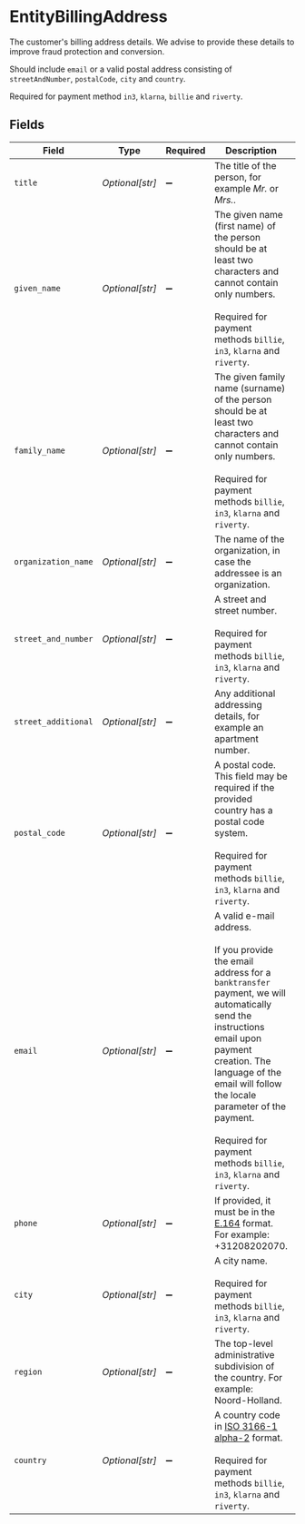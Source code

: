 # EntityBillingAddress

The customer's billing address details. We advise to provide these details to improve fraud protection and conversion.

Should include `email` or a valid postal address consisting of `streetAndNumber`, `postalCode`, `city` and `country`.

Required for payment method `in3`, `klarna`, `billie` and `riverty`.


## Fields

| Field                                                                                                                                                                                                                                                                                                              | Type                                                                                                                                                                                                                                                                                                               | Required                                                                                                                                                                                                                                                                                                           | Description                                                                                                                                                                                                                                                                                                        | Example                                                                                                                                                                                                                                                                                                            |
| ------------------------------------------------------------------------------------------------------------------------------------------------------------------------------------------------------------------------------------------------------------------------------------------------------------------ | ------------------------------------------------------------------------------------------------------------------------------------------------------------------------------------------------------------------------------------------------------------------------------------------------------------------ | ------------------------------------------------------------------------------------------------------------------------------------------------------------------------------------------------------------------------------------------------------------------------------------------------------------------ | ------------------------------------------------------------------------------------------------------------------------------------------------------------------------------------------------------------------------------------------------------------------------------------------------------------------ | ------------------------------------------------------------------------------------------------------------------------------------------------------------------------------------------------------------------------------------------------------------------------------------------------------------------ |
| `title`                                                                                                                                                                                                                                                                                                            | *Optional[str]*                                                                                                                                                                                                                                                                                                    | :heavy_minus_sign:                                                                                                                                                                                                                                                                                                 | The title of the person, for example *Mr.* or *Mrs.*.                                                                                                                                                                                                                                                              | Mr.                                                                                                                                                                                                                                                                                                                |
| `given_name`                                                                                                                                                                                                                                                                                                       | *Optional[str]*                                                                                                                                                                                                                                                                                                    | :heavy_minus_sign:                                                                                                                                                                                                                                                                                                 | The given name (first name) of the person should be at least two characters and cannot contain only numbers.<br/><br/>Required for payment methods `billie`, `in3`, `klarna` and `riverty`.                                                                                                                        | Piet                                                                                                                                                                                                                                                                                                               |
| `family_name`                                                                                                                                                                                                                                                                                                      | *Optional[str]*                                                                                                                                                                                                                                                                                                    | :heavy_minus_sign:                                                                                                                                                                                                                                                                                                 | The given family name (surname) of the person should be at least two characters and cannot contain only numbers.<br/><br/>Required for payment methods `billie`, `in3`, `klarna` and `riverty`.                                                                                                                    | Mondriaan                                                                                                                                                                                                                                                                                                          |
| `organization_name`                                                                                                                                                                                                                                                                                                | *Optional[str]*                                                                                                                                                                                                                                                                                                    | :heavy_minus_sign:                                                                                                                                                                                                                                                                                                 | The name of the organization, in case the addressee is an organization.                                                                                                                                                                                                                                            | Mollie B.V.                                                                                                                                                                                                                                                                                                        |
| `street_and_number`                                                                                                                                                                                                                                                                                                | *Optional[str]*                                                                                                                                                                                                                                                                                                    | :heavy_minus_sign:                                                                                                                                                                                                                                                                                                 | A street and street number.<br/><br/>Required for payment methods `billie`, `in3`, `klarna` and `riverty`.                                                                                                                                                                                                         | Keizersgracht 126                                                                                                                                                                                                                                                                                                  |
| `street_additional`                                                                                                                                                                                                                                                                                                | *Optional[str]*                                                                                                                                                                                                                                                                                                    | :heavy_minus_sign:                                                                                                                                                                                                                                                                                                 | Any additional addressing details, for example an apartment number.                                                                                                                                                                                                                                                | Apt. 1                                                                                                                                                                                                                                                                                                             |
| `postal_code`                                                                                                                                                                                                                                                                                                      | *Optional[str]*                                                                                                                                                                                                                                                                                                    | :heavy_minus_sign:                                                                                                                                                                                                                                                                                                 | A postal code. This field may be required if the provided country has a postal code system.<br/><br/>Required for payment methods `billie`, `in3`, `klarna` and `riverty`.                                                                                                                                         | 1234AB                                                                                                                                                                                                                                                                                                             |
| `email`                                                                                                                                                                                                                                                                                                            | *Optional[str]*                                                                                                                                                                                                                                                                                                    | :heavy_minus_sign:                                                                                                                                                                                                                                                                                                 | A valid e-mail address.<br/><br/>If you provide the email address for a `banktransfer` payment, we will automatically send the instructions email upon payment creation. The language of the email will follow the locale parameter of the payment.<br/><br/>Required for payment methods `billie`, `in3`, `klarna` and `riverty`. | piet@example.org                                                                                                                                                                                                                                                                                                   |
| `phone`                                                                                                                                                                                                                                                                                                            | *Optional[str]*                                                                                                                                                                                                                                                                                                    | :heavy_minus_sign:                                                                                                                                                                                                                                                                                                 | If provided, it must be in the [E.164](https://en.wikipedia.org/wiki/E.164) format. For example: +31208202070.                                                                                                                                                                                                     | 31208202070                                                                                                                                                                                                                                                                                                        |
| `city`                                                                                                                                                                                                                                                                                                             | *Optional[str]*                                                                                                                                                                                                                                                                                                    | :heavy_minus_sign:                                                                                                                                                                                                                                                                                                 | A city name.<br/><br/>Required for payment methods `billie`, `in3`, `klarna` and `riverty`.                                                                                                                                                                                                                        | Amsterdam                                                                                                                                                                                                                                                                                                          |
| `region`                                                                                                                                                                                                                                                                                                           | *Optional[str]*                                                                                                                                                                                                                                                                                                    | :heavy_minus_sign:                                                                                                                                                                                                                                                                                                 | The top-level administrative subdivision of the country. For example: Noord-Holland.                                                                                                                                                                                                                               | Noord-Holland                                                                                                                                                                                                                                                                                                      |
| `country`                                                                                                                                                                                                                                                                                                          | *Optional[str]*                                                                                                                                                                                                                                                                                                    | :heavy_minus_sign:                                                                                                                                                                                                                                                                                                 | A country code in [ISO 3166-1 alpha-2](https://en.wikipedia.org/wiki/ISO_3166-1_alpha-2) format.<br/><br/>Required for payment methods `billie`, `in3`, `klarna` and `riverty`.                                                                                                                                    | NL                                                                                                                                                                                                                                                                                                                 |